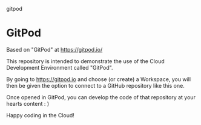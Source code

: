 gitpod
# GitPod

Based on "GitPod" at https://gitpod.io/

This repository is intended to demonstrate the use of the Cloud Development Environment called "GitPod".

By going to https://gitpod.io and choose (or create) a Workspace, you will then be given the option to connect to a GitHub repository like this one.

Once opened in GitPod, you can develop the code of that repository at your hearts content : )

Happy coding in the Cloud!
